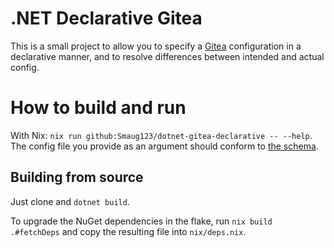 # .NET Declarative Gitea

This is a small project to allow you to specify a [Gitea](https://github.com/go-gitea/) configuration in a declarative manner, and to resolve differences between intended and actual config.

# How to build and run

With Nix: `nix run github:Smaug123/dotnet-gitea-declarative -- --help`.
The config file you provide as an argument should conform to [the schema](./Gitea.Declarative.Lib/GiteaConfig.schema.json).

## Building from source

Just clone and `dotnet build`.

To upgrade the NuGet dependencies in the flake, run `nix build .#fetchDeps` and copy the resulting file into `nix/deps.nix`.
